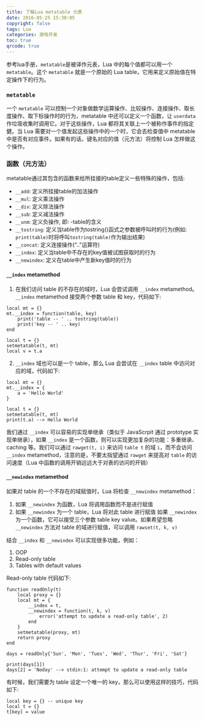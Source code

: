 ```yaml
---
title: 了解Lua metatable 元表
date: 2016-05-25 15:30:05
copyright: false
tags: Lua
categories: 游戏开发
toc: true
qrcode: true
---
```


参考lua手册，`metatable`是被译作元表，Lua 中的每个值都可以用一个 `metatable`。这个 `metatable` 就是一个原始的 Lua table，它用来定义原始值在特定操作下的行为。

### `metatable`

一个 `metatable` 可以控制一个对象做数学运算操作、比较操作、连接操作、取长度操作、取下标操作时的行为，metatable 中还可以定义一个函数，让 `userdata` 作垃圾收集时调用它。对于这些操作，Lua 都将其关联上一个被称作事件的指定健。当 Lua 需要对一个值发起这些操作中的一个时，它会去检查值中 metatable 中是否有对应事件。如果有的话，键名对应的值（元方法）将控制 Lua 怎样做这个操作。

<!--more-->

### 函数（元方法）
metatable通过其包含的函数来给所挂接的table定义一些特殊的操作，包括:

* `__add`: 定义所挂接table的加法操作
* `__mul`: 定义乘法操作
* `__div`: 定义除法操作
* `__sub`: 定义减法操作
* `__unm`: 定义负操作, 即: -table的含义
* `__tostring`: 定义当table作为tostring()函式之参数被呼叫时的行为(例如: `print(table)`时将呼叫`tostring(table)`作为输出结果)
* `__concat`: 定义连接操作(".."运算符)
* `__index`: 定义当table中不存在的key值被试图获取时的行为
* `__newindex`: 定义在table中产生新key值时的行为

#### `__index` metamethod
1. 在我们访问 table 的不存在的域时，Lua 会尝试调用 `__index` metamethod。`__index` metamethod 接受两个参数 table 和 key，代码如下:
```
local mt = {}
mt.__index = function(table, key)
    print('table -- ' .. tostring(table))
    print('key -- ' .. key)
end

local t = {}
setmetatable(t, mt)
local v = t.a
```
2. `__index` 域也可以是一个 table，那么 Lua 会尝试在 `__index` table 中访问对应的域，代码如下:
```
local mt = {}
mt.__index = {
    a = 'Hello World'
}

local t = {}
setmetatable(t, mt)
print(t.a) --> Hello World
```
我们通过 `__index` 可以容易的实现单继承（类似于 JavaScrpit 通过 prototype 实现单继承），如果 `__index` 是一个函数，则可以实现更加复杂的功能：多重继承、caching 等。我们可以通过 `rawget(t, i)` 来访问 `table t` 的域 `i`，而不会访问 `__index` metamethod，注意的是，不要太指望通过 `rawget` 来提高对 `table` 的访问速度（Lua 中函数的调用开销远远大于对表的访问的开销）

#### `__newindex` metamethod
如果对 table 的一个不存在的域赋值时，Lua 将检查 `__newindex` metamethod：
1. 如果 `__newindex` 为函数，Lua 将调用函数而不是进行赋值
2. 如果 `__newindex` 为一个 table，Lua 将对此 table 进行赋值
如果 `__newindex` 为一个函数，它可以接受三个参数 table key value。如果希望忽略 `__newindex` 方法对 table 的域进行赋值，可以调用 `rawset(t, k, v)`

结合 `__index` 和 `__newindex` 可以实现很多功能，例如：
1. OOP
2. Read-only table
3. Tables with default values

Read-only table 代码如下:
```
function readOnly(t)
    local proxy = {}
    local mt = {
        __index = t,
        __newindex = function(t, k, v)
            error('attempt to update a read-only table', 2)
        end
    }
    setmetatable(proxy, mt)
    return proxy
end

days = readOnly{'Sun', 'Mon', 'Tues', 'Wed', 'Thur', 'Fri', 'Sat'}

print(days[1])
days[2] = 'Noday' --> stdin:1: attempt to update a read-only table
```
有时候，我们需要为 table 设定一个唯一的 key，那么可以使用这样的技巧，代码如下:
```
local key = {} -- unique key
local t = {}
t[key] = value
```

